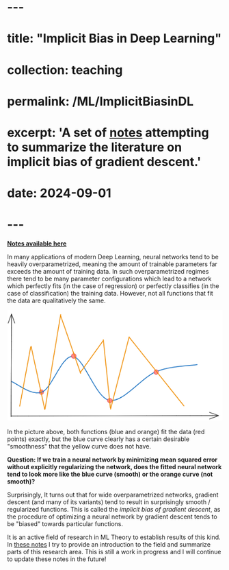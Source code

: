 # ---
# title: "Implicit Bias in Deep Learning"
# collection: teaching
# permalink: /ML/ImplicitBiasinDL
# excerpt: 'A set of [notes](https://fekonrad.github.io/files/Implicit_Bias__Literature_Overview%20(1).pdf) attempting to summarize the literature on implicit bias of gradient descent.'
# date: 2024-09-01
# ---

[**Notes available here**](https://fekonrad.github.io/files/Implicit_Bias__Literature_Overview%20(1).pdf)

In many applications of modern Deep Learning, neural networks tend to be heavily overparametrized, meaning the amount of trainable parameters far exceeds the amount of training data. 
In such overparametrized regimes there tend to be many parameter configurations which lead to a network which perfectly fits (in the case of regression) or perfectly classifies (in the case of classification) the training data. However, not all functions that fit the data are qualitatively the same.

![Two Functions that fit the Data](/images/ImplicitBiasPic1.png)

In the picture above, both functions (blue and orange) fit the data (red points) exactly, but the blue curve clearly has a certain desirable "smoothness" that the yellow curve does not have. 

**Question: If we train a neural network by minimizing mean squared error without explicitly regularizing the network, does the fitted neural network tend to look more like the blue curve (smooth) or the orange curve (not smooth)?**

Surprisingly, It turns out that for wide overparametrized networks, gradient descent (and many of its variants) tend to result in surprisingly smooth / regularized functions. This is called the *implicit bias of gradient descent*, as the procedure of optimizing a neural network by gradient descent tends to be "biased" towards particular functions. 

It is an active field of research in ML Theory to establish results of this kind. In [these notes](https://fekonrad.github.io/files/Implicit_Bias__Literature_Overview%20(1).pdf)
  I try to provide an introduction to the field and summarize parts of this research area. 
This is still a work in progress and I will continue to update these notes in the future!



